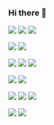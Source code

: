 ### Hi there 👋
 
 
<img src="https://img.shields.io/badge/Java-FB542B?style=flat&&logoColor=white"/> <img src="https://img.shields.io/badge/JavaScript-F7DF1E?style=flat&logo=JavaScript&logoColor=white"/> <img src="https://img.shields.io/badge/C #-239120?style=flat&logo=C Sharp&logoColor=white"/>  
 
 <img src="https://img.shields.io/badge/Spring-6DB33F?style=flat&logo=Spring&logoColor=white"/> <img src="https://img.shields.io/badge/Spring Boot-6DB33F?style=flat&logo=Spring Boot&logoColor=white"/> 
 
 <img src="https://img.shields.io/badge/Git-F05032?style=flat&logo=Git&logoColor=white"/> <img src="https://img.shields.io/badge/GitHub-181717?style=flat&logo=GitHub&logoColor=white"/> <img src="https://img.shields.io/badge/GitLab-FC6D26?style=flat&logo=GitLab&logoColor=white"/> 
 
 <img src="https://img.shields.io/badge/Ubuntu-E95420?style=flat&logo=Ubuntu&logoColor=white"/> 
 <img src="https://img.shields.io/badge/jQuery-0769AD?style=flat&logo=jQuery&logoColor=white"/> 
 
 <img src="https://img.shields.io/badge/Docker-2496ED?style=flat&logo=Docker&logoColor=white"/> <img src="https://img.shields.io/badge/Jenkins-D24939?style=flat&logo=Jenkins&logoColor=white"/> <img src="https://img.shields.io/badge/Amazon EC2-FF9900?style=flat&logo=Amazon EC2&logoColor=white"/> 
 
 <img src="https://img.shields.io/badge/MariaDB-003545?style=flat&logo=MariaDB&logoColor=white"/> <img src="https://img.shields.io/badge/Microsoft SQL Server-CC2927?style=flat&logo=Microsoft SQL Server&logoColor=white"/>


